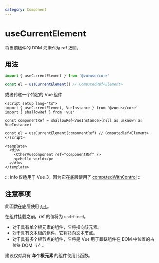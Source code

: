 ```yaml
---
category: Component
---
```


# useCurrentElement

将当前组件的 DOM 元素作为 ref 返回。

## 用法

```ts
import { useCurrentElement } from '@vueuse/core'

const el = useCurrentElement() // ComputedRef<Element>
```

或者传递一个特定的 Vue 组件

```vue
<script setup lang="ts">
import { useCurrentElement, VueInstance } from '@vueuse/core'
import { shallowRef } from 'vue'

const componentRef = shallowRef<VueInstance>(null as unknown as VueInstance)

const el = useCurrentElement(componentRef) // ComputedRef<Element>
</script>

<template>
  <div>
    <OtherVueComponent ref="componentRef" />
    <p>Hello world</p>
  </div>
</template>
```

::: info
仅适用于 Vue 3，因为它在底层使用了 [computedWithControl](https://vueuse.org/shared/computedWithControl/#manual-triggering)
:::

## 注意事项

此函数在底层使用 [`$el`](https://cn.vuejs.org/api/component-instance#el)。

在组件挂载之前，ref 的值将为 `undefined`。

- 对于具有单个根元素的组件，它将指向该元素。
- 对于具有文本根的组件，它将指向文本节点。
- 对于具有多个根节点的组件，它将是 Vue 用于跟踪组件在 DOM 中位置的占位符 DOM 节点。

建议仅对具有 **单个根元素** 的组件使用此函数。
